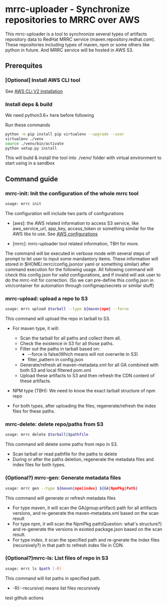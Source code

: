 # mrrc-uploader - Synchronize repositories to MRRC over AWS

This mrrc-uploader is a tool to synchronize several types of artifacts repository data to RedHat MRRC service (maven.repository.redhat.com). These repositories including types of maven, npm or some others like python in future. And MRRC service will be hosted in AWS S3.

## Prerequites

### [Optional] Install AWS CLI tool

See [AWS CLi V2 installation](https://docs.aws.amazon.com/cli/latest/userguide/install-cliv2-linux.html#cliv2-linux-install)

### Install deps & build

We need python3.6+ here before following

Run these commands

```bash
python -m pip install pip virtualenv --upgrade --user
virtualenv ./venv
source ./venv/bin/activate
python setup.py install 
```

This will build & install the tool into ./venv/ folder with virtual environment to start using in a sandbox

## Command guide

### mrrc-init: Init the configuration of the whole mrrc tool

```bash
usage: mrrc init
```

The configuration will include two parts of configurations

* [aws]: the AWS related information to access S3 service, like aws_service_url, app_key, access_token or something similar for the AWS libs to use. See [AWS configurations](https://boto3.amazonaws.com/v1/documentation/api/latest/guide/configuration.html)

* [mrrc]: mrrc-uploader tool related information, TBH for more.  

The command will be executed in verbose mode with several steps of prompt to let user to input some mandantory items.
These information will stored in $HOME/.mrrc/config.json(or yaml or something similar) after command execution for the following usage.
All following command will check this config.json for valid configurations, and if invalid will ask user to do the mrrc-init for correction.
(So we can pre-define this config.json in vm/container for automation through configmap/secrets or similar stuff)

### mrrc-upload: upload a repo to S3

```bash
usage: mrrc upload $tarball --type ${maven|npm} --force 
```

This command will upload the repo in tarball to S3.

* For maven type, it will:
  * Scan the tarball for all paths and collect them all.
  * Check the existence in S3 for all those paths.
  * Filter out the paths in tarball based on:
    * --force is false(Which means will not overwrite in S3)
    * filter_pattern in config.json
  * Generate/refresh all maven-metadata.xml for all GA combined with both S3 and local filtered pom.xml
  * Upload these artifacts to S3 and then refresh the CDN content of these artifacts.

* NPM type (TBH): We need to know the exact tarball structure of npm repo

* For both types, after uploading the files, regenerate/refresh the index files for these paths.

### mrrc-delete: delete repo/paths from S3

```bash
usage: mrrc delete $tarball|$pathfile
```

This command will delete some paths from repo in S3.

* Scan tarball or read pathfile for the paths to delete
* During or after the paths deletion, regenerate the metadata files and index files for both types.

### (Optional?) mrrc-gen: Generate metadata files

```bash
usage: mrrc gen --type ${maven|npm|index} ${GA|NpmPkg|Path}
```

This command will generate or refresh metadata files

* For type maven, it will scan the GA(group:artifact) path for all artifacts versions, and re-generate the maven-metadata.xml based on the scan result
* For type npm, it will scan the NpmPkg path(Question: what's structure?) and re-generate the versions in existed package.json based on the scan result.
* For type index, it scan the specified path and re-gnerate the index files (recursively?) in that path to refresh index file in CDN.

### (Optional?)mrrc-ls: List files of repo in S3

```bash
usage: mrrc ls $path [-R]
```

This command will list paths in specified path.

* -R(--recursive) means list files recursively


test github actions